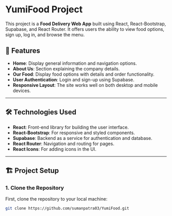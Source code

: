 # YumiFood Project

This project is a **Food Delivery Web App** built using React, React-Bootstrap, Supabase, and React Router. It offers users the ability to view food options, sign up, log in, and browse the menu.

## 🚀 Features

- **Home**: Display general information and navigation options.
- **About Us**: Section explaining the company details.
- **Our Food**: Display food options with details and order functionality.
- **User Authentication**: Login and sign-up using Supabase.
- **Responsive Layout**: The site works well on both desktop and mobile devices.

---

## 🛠️ Technologies Used

- **React**: Front-end library for building the user interface.
- **React-Bootstrap**: For responsive and styled components.
- **Supabase**: Backend as a service for authentication and database.
- **React Router**: Navigation and routing for pages.
- **React Icons**: For adding icons in the UI.

---

## 🏗️ Project Setup

### 1. **Clone the Repository**

First, clone the repository to your local machine:

```bash
git clone https://github.com/sumanpatra03/YumiFood.git

